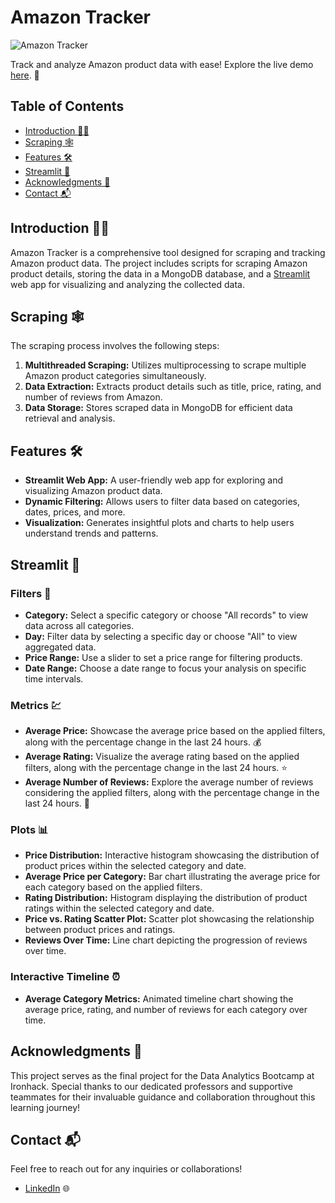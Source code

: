 # Amazon Tracker

![Amazon Tracker](https://i.imgur.com/nhyHXzi.png)

Track and analyze Amazon product data with ease! Explore the live demo [here](https://amazontracker.streamlit.app/). 🚀

## Table of Contents

- [Introduction 👋🏻](#introduction)
- [Scraping 🕸](#scraping)
- [Features 🛠](#features)
- [Streamlit 🚀](#streamlit)
- [Acknowledgments 🙌](#acknowledgments)
- [Contact 📬](#contact)

## Introduction 👋🏻

Amazon Tracker is a comprehensive tool designed for scraping and tracking Amazon product data. The project includes scripts for scraping Amazon product details, storing the data in a MongoDB database, and a [Streamlit](https://amazontracker.streamlit.app/) web app for visualizing and analyzing the collected data.

## Scraping 🕸

The scraping process involves the following steps:

1. **Multithreaded Scraping:** Utilizes multiprocessing to scrape multiple Amazon product categories simultaneously.
2. **Data Extraction:** Extracts product details such as title, price, rating, and number of reviews from Amazon.
3. **Data Storage:** Stores scraped data in MongoDB for efficient data retrieval and analysis.

## Features 🛠

- **Streamlit Web App:** A user-friendly web app for exploring and visualizing Amazon product data.
- **Dynamic Filtering:** Allows users to filter data based on categories, dates, prices, and more.
- **Visualization:** Generates insightful plots and charts to help users understand trends and patterns.

## Streamlit 🚀

### Filters 🔎

- **Category:** Select a specific category or choose "All records" to view data across all categories.
- **Day:** Filter data by selecting a specific day or choose "All" to view aggregated data.
- **Price Range:** Use a slider to set a price range for filtering products.
- **Date Range:** Choose a date range to focus your analysis on specific time intervals.

### Metrics 💹

- **Average Price:** Showcase the average price based on the applied filters, along with the percentage change in the last 24 hours. 💰
- **Average Rating:** Visualize the average rating based on the applied filters, along with the percentage change in the last 24 hours. ⭐
- **Average Number of Reviews:** Explore the average number of reviews considering the applied filters, along with the percentage change in the last 24 hours. 📝

### Plots 📊

- **Price Distribution:** Interactive histogram showcasing the distribution of product prices within the selected category and date.
- **Average Price per Category:** Bar chart illustrating the average price for each category based on the applied filters.
- **Rating Distribution:** Histogram displaying the distribution of product ratings within the selected category and date.
- **Price vs. Rating Scatter Plot:** Scatter plot showcasing the relationship between product prices and ratings.
- **Reviews Over Time:** Line chart depicting the progression of reviews over time.

### Interactive Timeline ⏰

- **Average Category Metrics:** Animated timeline chart showing the average price, rating, and number of reviews for each category over time.

## Acknowledgments 🙌

This project serves as the final project for the Data Analytics Bootcamp at Ironhack. Special thanks to our dedicated professors and supportive teammates for their invaluable guidance and collaboration throughout this learning journey!

## Contact 📬

Feel free to reach out for any inquiries or collaborations! 

- [LinkedIn](https://www.linkedin.com/in/borjasg) 🌐




